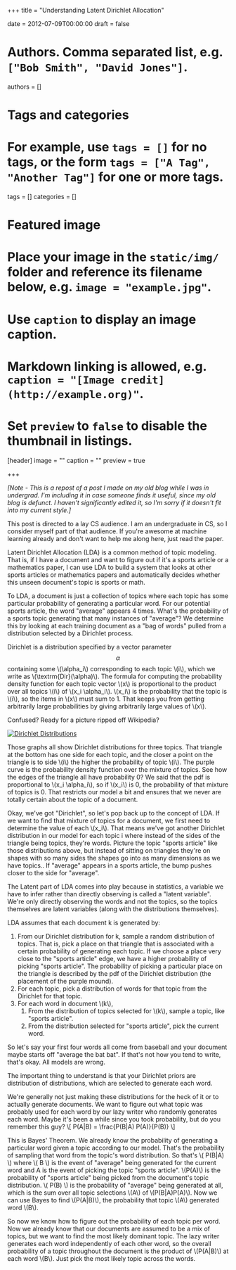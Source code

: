 +++
title = "Understanding Latent Dirichlet Allocation"

date = 2012-07-09T00:00:00
draft = false

# Authors. Comma separated list, e.g. `["Bob Smith", "David Jones"]`.
authors = []

# Tags and categories
# For example, use `tags = []` for no tags, or the form `tags = ["A Tag", "Another Tag"]` for one or more tags.
tags = []
categories = []

# Featured image
# Place your image in the `static/img/` folder and reference its filename below, e.g. `image = "example.jpg"`.
# Use `caption` to display an image caption.
#   Markdown linking is allowed, e.g. `caption = "[Image credit](http://example.org)"`.
# Set `preview` to `false` to disable the thumbnail in listings.
[header]
image = ""
caption = ""
preview = true

+++


*[Note - This is a repost of a post I made on my old blog while I was in undergrad. I'm including it in case someone finds it useful, since my old blog is defunct. I haven't significantly edited it, so I'm sorry if it doesn't fit into my current style.]*

This post is directed to a lay CS audience. I am an undergraduate in CS, so I consider myself part of that audience. If you're awesome at machine learning already and don't want to help me along here, just read the paper.

Latent Dirichlet Allocation (LDA) is a common method of topic modeling.  That is, if I have a document and want to figure out if it's a sports  article or a mathematics paper, I can use LDA to build a system that  looks at other sports articles or mathematics papers and automatically  decides whether this unseen document's topic is sports or math.

To LDA, a document is just a collection of topics where  each topic has some particular probability of generating a particular  word. For our potential sports article, the word "average" appears 4  times. What's the probability of a sports topic generating that many  instances of "average"? We determine this by looking at each training  document as a "bag of words" pulled from a distribution selected by a Dirichlet process.

Dirichlet is a distribution specified by a vector parameter $$\alpha$$ containing some \\(\alpha_i\\) corresponding to each topic  \\(i\\), which we write as \\(\textrm{Dir}(\alpha)\\). The formula for computing the probability density function for each topic vector \\(x\\) is proportional to the product over all topics \\(i\\) of \\(x_i \alpha_i\\). \\(x_i\\) is the probability that the topic is \\(i\\), so the items in \\(x\\) must sum to 1. That keeps you from getting arbitrarily large probabilities by giving arbitrarily large values of \\(x\\).


Confused? Ready for a picture ripped off Wikipedia?

[![Dirichlet Distributions](http://upload.wikimedia.org/wikipedia/commons/thumb/3/3e/Dirichlet_distributions.png/695px-Dirichlet_distributions.png)](http://commons.wikimedia.org/wiki/File:Dirichlet_distributions.png)

Those graphs all show Dirichlet distributions for three topics. That  triangle at the bottom has one side for each topic, and the closer a point on the triangle is to side \\(i\\) the higher the probability of topic \\(i\\).  The purple curve is the probability density function over the mixture  of topics. See how the edges of the triangle all have probability 0? We  said that the pdf is proportional to  \\(x_i \alpha_i\\), so if \\(x_i\\) is 0, the probability of that mixture of topics is 0. That restricts  our model a bit and ensures that we never are totally certain about the  topic of a document.

Okay, we've got "Dirichlet", so let's pop back up to the concept of LDA.  If we want to find that mixture of topics for a document, we first need  to determine the value of each  \\(x_i\\). That means we've got another Dirichlet distribution in our model for each topic i where instead of the sides of the triangle being topics, they're words.  Picture the topic "sports article" like those distributions above, but  instead of sitting on triangles they're on shapes with so many sides the shapes go into as many dimensions as we have topics.. If "average" appears in a sports  article, the bump pushes closer to the side for "average".

The Latent part of LDA comes into play because in  statistics, a variable we have to infer rather than directly observing  is called a "latent variable". We're only directly observing the words  and not the topics, so the topics themselves are latent variables (along  with the distributions themselves).

LDA assumes that each document k is generated by:

1. From our Dirichlet distribution for k, sample a random  distribution of topics. That is, pick a place on that triangle that is  associated with a certain probability of generating each topic. If we   choose a place very close to the "sports article" edge, we have a higher  probability of picking "sports article". The probability of picking a  particular place on the triangle is described by the pdf of the  Dirichlet distribution (the placement of the purple mound).
2. For each topic, pick a distribution of words for that topic from the Dirichlet for that topic.
3. For each word in document \\(k\\),
    1. From the distribution of topics selected for \\(k\\), sample a topic, like "sports article".
    2. From the distribution selected for "sports article", pick the current word.

So let's say your first four words all come from baseball and your  document maybe starts off "average the bat bat". If that's not how you  tend to write, that's okay. All models are wrong.

The important thing to understand is that your Dirichlet priors are distribution of distributions, which are selected to generate each word.

We're generally not just making these distributions for the heck of it  or to actually generate documents. We want to figure out what topic was  probably used for each word by our lazy writer who randomly generates each word. Maybe it's been a while since you took probability, but do you remember this guy?
\\[ P(A|B) = \frac{P(B|A) P(A)}{P(B)} \\]

This is Bayes' Theorem. We already know the probability of generating a particular word given a topic according to our model. That's the probability of sampling that word from the topic's word distribution. So that's \\( P(B\|A) \\) where \\( B \\) is the event of "average" being generated for the current word and A is the event of picking the topic "sports article". \\(P(A)\\) is the probability of "sports article" being picked from the document's topic distribution. \\( P(B) \\) is the probability of "average" being generated at all, which is the sum over all topic selections \\(A\\) of \\(P(B\|A)P(A)\\). Now we can use Bayes to find \\(P(A\|B)\\), the probability that topic \\(A\\) generated word \\(B\\).

So now we know how to figure out the probability of each topic per word.  Now we already know that our documents are assumed to be a mix of  topics, but we want to find the most likely dominant topic. The lazy  writer generates each word independently of each other word, so the  overall probability of a topic throughout the document is the product of  \\(P(A\|B)\\) at each word \\(B\\). Just pick the most likely topic across the words.
